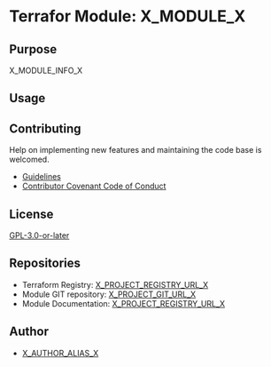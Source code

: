 # Terrafor Module: X_MODULE_X

## Purpose

X_MODULE_INFO_X

## Usage

## Contributing

Help on implementing new features and maintaining the code base is welcomed.

- [Guidelines](X_PROJECT_CONTRIBUTING_URL_X)
- [Contributor Covenant Code of Conduct](X_PROJECT_GUILDELINES_URL_X)

## License

[GPL-3.0-or-later](https://www.gnu.org/licenses/gpl-3.0.txt)

## Repositories

- Terraform Registry: [X_PROJECT_REGISTRY_URL_X](X_PROJECT_REGISTRY_URL_X)
- Module GIT repository: [X_PROJECT_GIT_URL_X](X_PROJECT_GIT_URL_X)
- Module Documentation: [X_PROJECT_REGISTRY_URL_X](X_PROJECT_REGISTRY_URL_X)

## Author

- [X_AUTHOR_ALIAS_X](X_AUTHOR_GIT_URL_X)

